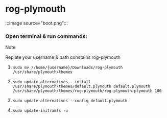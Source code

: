 # rog-plymouth

:::image source="boot.png":::

### Open terminal & run commands:

> [!NOTE]
> Replate your username & path constains rog-plymouth

1. `sudo mv //home/{username}/Downloads/rog-plymouth /usr/share/plymouth/themes`

2. `sudo update-alternatives --install /usr/share/plymouth/themes/default.plymouth default.plymouth /usr/share/plymouth/themes/rog-plymouth/rog-plymouth.plymouth 100`

3. `sudo update-alternatives --config default.plymouth`

4. `sudo update-initramfs -u`
